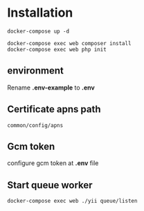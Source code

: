 Installation
===============================
```
docker-compose up -d
```

````
docker-compose exec web composer install
docker-compose exec web php init
````

environment
-------------------
Rename __.env-example__ to __.env__


Certificate apns path
-------------------
```
common/config/apns
```

Gcm token
-------------------
configure gcm token at __.env__ file


Start queue worker
-------------------
``
docker-compose exec web ./yii queue/listen
``


